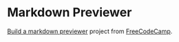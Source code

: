 # Markdown Previewer

[Build a markdown previewer](https://www.freecodecamp.com/challenges/build-a-markdown-previewer) project from [FreeCodeCamp](https://www.freecodecamp.com/challenges/build-a-markdown-previewer).
